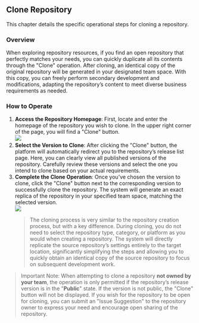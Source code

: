## Clone Repository  

This chapter details the specific operational steps for cloning a repository.  

### Overview  

When exploring repository resources, if you find an open repository that perfectly matches your needs, you can quickly duplicate all its contents through the "Clone" operation. After cloning, an identical copy of the original repository will be generated in your designated team space. With this copy, you can freely perform secondary development and modifications, adapting the repository’s content to meet diverse business requirements as needed.  

### How to Operate  

1. **Access the Repository Homepage**: First, locate and enter the homepage of the repository you wish to clone. In the upper right corner of the page, you will find a "Clone" button.  
   ![](/portal/rep-clone.png)  
2. **Select the Version to Clone**: After clicking the "Clone" button, the platform will automatically redirect you to the repository’s release list page. Here, you can clearly view all published versions of the repository. Carefully review these versions and select the one you intend to clone based on your actual requirements.  
3. **Complete the Clone Operation**: Once you’ve chosen the version to clone, click the "Clone" button next to the corresponding version to successfully clone the repository. The system will generate an exact replica of the repository in your specified team space, matching the selected version.  
   ![](/portal/rep-clone3.png)  
    > The cloning process is very similar to the repository creation process, but with a key difference. During cloning, you do not need to select the repository type, category, or platform as you would when creating a repository. The system will directly replicate the source repository’s settings entirely to the target location, significantly simplifying the steps and allowing you to quickly obtain an identical copy of the source repository to focus on subsequent development work.  

> Important Note: When attempting to clone a repository **not owned by your team**, the operation is only permitted if the repository’s release version is in the "**Public**" state. If the version is not public, the "Clone" button will not be displayed. If you wish for the repository to be open for cloning, you can submit an "Issue Suggestion" to the repository owner to express your need and encourage open sharing of the repository.